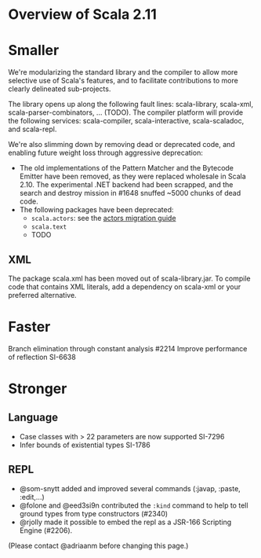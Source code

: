 # Overview of Scala 2.11
# Smaller
We're modularizing the standard library and the compiler to allow more selective use of Scala's features, and to facilitate contributions to more clearly delineated sub-projects.

The library opens up along the following fault lines: scala-library, scala-xml, scala-parser-combinators, ... (TODO).
The compiler platform will provide the following services: scala-compiler, scala-interactive, scala-scaladoc, and scala-repl.

We're also slimming down by removing dead or deprecated code, and enabling future weight loss through aggressive deprecation:
  - The old implementations of the Pattern Matcher and the Bytecode Emitter have been removed, as they were replaced wholesale in Scala 2.10. The experimental .NET backend had been scrapped, and the search and destroy mission in #1648 snuffed ~5000 chunks of dead code. 
  - The following packages have been deprecated:
    - `scala.actors`: see the [actors migration guide](http://docs.scala-lang.org/overviews/core/actors-migration-guide.html)
    - `scala.text`
    - TODO

## XML
The package scala.xml has been moved out of scala-library.jar.
To compile code that contains XML literals, add a dependency on scala-xml or your preferred alternative.

# Faster
Branch elimination through constant analysis #2214
Improve performance of reflection SI-6638

# Stronger

## Language
  - Case classes with > 22 parameters are now supported SI-7296
  - Infer bounds of existential types SI-1786

## REPL
  - @som-snytt added and improved several commands (:javap, :paste, :edit,...)
  - @folone and @eed3si9n contributed the `:kind` command to help to tell ground types from type constructors (#2340)
  - @rjolly made it possible to embed the repl as a JSR-166 Scripting Engine (#2206).


(Please contact @adriaanm before changing this page.)
